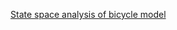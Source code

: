 [State space analysis of bicycle model](http://www.public.asu.edu/~qiushifu/files/MAE571_finalReport.pdf)
